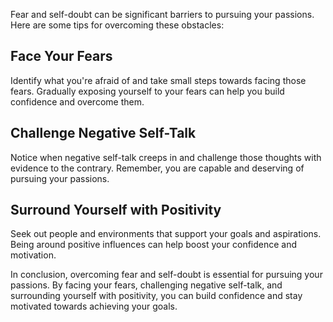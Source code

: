 
Fear and self-doubt can be significant barriers to pursuing your passions. Here are some tips for overcoming these obstacles:

Face Your Fears
---------------

Identify what you're afraid of and take small steps towards facing those fears. Gradually exposing yourself to your fears can help you build confidence and overcome them.

Challenge Negative Self-Talk
----------------------------

Notice when negative self-talk creeps in and challenge those thoughts with evidence to the contrary. Remember, you are capable and deserving of pursuing your passions.

Surround Yourself with Positivity
---------------------------------

Seek out people and environments that support your goals and aspirations. Being around positive influences can help boost your confidence and motivation.

In conclusion, overcoming fear and self-doubt is essential for pursuing your passions. By facing your fears, challenging negative self-talk, and surrounding yourself with positivity, you can build confidence and stay motivated towards achieving your goals.
